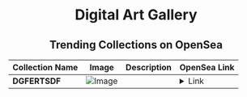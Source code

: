<div align="center">

# Digital Art Gallery

## Trending Collections on OpenSea

| Collection Name                       | Image                                                                                     | Description                       | OpenSea Link                                                                                          |
|---------------------------------------|-------------------------------------------------------------------------------------------|-----------------------------------|--------------------------------------------------------------------------------------------------------|
| **DGFERTSDF** | ![Image](https://i.seadn.io/s/raw/files/dae59c7122cd0e785a8307269f28a308.webp?w=500&auto=format?w=200&auto=format) |  | <details><summary>Link</summary>[DGFERTSDF](https://opensea.io/collection/dgfertsdf-6)</details> |

</div>